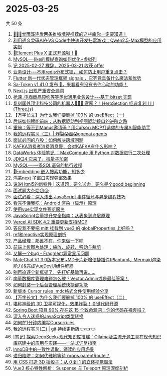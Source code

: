 # 2025-03-25

共 50 条

<!-- BEGIN JUEJIN -->
<!-- 最后更新时间 2025-03-25 00:32:17 +0800 -->
1. [🚀🚀🚀尤雨溪连发两条推特墙裂推荐的这些库你一定要知道！](https://juejin.cn/post/7484131071569772595)
1. [利用通义灵码AI在VS Code中快速开发扫雷游戏：Qwen2.5-Max模型的应用实例](https://juejin.cn/post/7484992785951801355)
1. [🥳Element Plus X 正式开源啦！🥳](https://juejin.cn/post/7484803810397929522)
1. [MySQL---like的模糊查询如何优化+虚拟列](https://juejin.cn/post/7484146964478574643)
1. [记 2025-02-27 裸辞，2025-03-21 收获 offer](https://juejin.cn/post/7485002652285190182)
1. [业务设计---不用redis分布式锁， 如何防止用户重复点击？](https://juejin.cn/post/7484262318723203112)
1. [Flutter 新一代状态管理框架 signals ，它究竟具备什么魔法和优势](https://juejin.cn/post/7484589584719626279)
1. [Sa-Token v1.41.0 发布 🚀，来看看有没有令你心动的功能！](https://juejin.cn/post/7484191942358499368)
1. [Next.js 出现严重安全漏洞](https://juejin.cn/post/7484258299488960562)
1. [抢课_电商商品预约等等类似通用业务设计---基于 bitset 实现](https://juejin.cn/post/7485002652285632550)
1. [复刻国外顶尖科技公司的机器人🤖🤖🤖 官网？！HeroSection 经典复刻 ! ! ! (Three.js)](https://juejin.cn/post/7484922528239206415)
1. [【万字长文】为什么我们要删掉 100% 的 useEffect（一）](https://juejin.cn/post/7484801077018099723)
1. [后端如何赋能前端：从数据驱动到视图驱动接口的进阶之路](https://juejin.cn/post/7483802155062935592)
1. [重磅：等不到Manus邀请码？用Cursor+MCP打造你的专属AI智能助手](https://juejin.cn/post/7483796304725786659)
1. [我的远程实习（三）| 炸裂😱😱😱openai agents](https://juejin.cn/post/7484146964479475763)
1. [面试必问的八股：如何解决跨域问题](https://juejin.cn/post/7484164591040921636)
1. [KAFKA消费者消费消息慢，会对KAFKA有什么影响？](https://juejin.cn/post/7484148683438145571)
1. [DataWorks 体验笔记 ：MaxCompute 用 Python 对数据进行二次处理](https://juejin.cn/post/7484589584718888999)
1. [JDK24 它来了，抗量子加密](https://juejin.cn/post/7484258299488223282)
1. [MySQL---一条SQL语句的执行过程](https://juejin.cn/post/7484079795494125594)
1. [🤔Embedding 嵌入搜索功能，知多少](https://juejin.cn/post/7484249031902085183)
1. [鸿蒙next 子窗口实现弹窗效果](https://juejin.cn/post/7484023895269802022)
1. [说说Html5的新特性  |  这道题，要么送命，要么是个good beginning](https://juejin.cn/post/7484088857283854347)
1. [面试题大杂烩😘😘](https://juejin.cn/post/7484292626260328489)
1. [面试必看：深入浅出 JavaScript 事件循环与异步编程技巧](https://juejin.cn/post/7484521465200132122)
1. [看完不懂我吃：Android 渲染（显示）原理](https://juejin.cn/post/7484470326080929827)
1. [使用vue实现文件预览服务](https://juejin.cn/post/7484202778538065959)
1. [JavaScript变量提升完全指南：从表象到底层原理](https://juejin.cn/post/7484131071570083891)
1. [Vercel AI SDK 4.2 重要更新支持MCP](https://juejin.cn/post/7484078291248594980)
1. [答应我不要把 mitt 挂载到 vue3 的 globalProperties 上好吗？](https://juejin.cn/post/7484705232904814618)
1. [ref和reactive实现原理剖析](https://juejin.cn/post/7484223278233681939)
1. [产品经理：那谁不在，你来做一下吧](https://juejin.cn/post/7483763157166718991)
1. [前端上传图片处理：缩放、旋转、移动与裁剪](https://juejin.cn/post/7484705232904568858)
1. [又解一个bug - Fragment异常显示问题](https://juejin.cn/post/7484470326081388579)
1. [MateChat V1.3.0版本发布~MD卡片新增便捷插件(Plantuml、Mermaid渲染能力)&完成VueDevUI组件解耦](https://juejin.cn/post/7484556668681666595)
1. [别再追逐全新框架了，先打好基础再说......](https://juejin.cn/post/7484960608782336027)
1. [向量数据库管理难题怎么破？Vector Admin或是最佳答案！](https://juejin.cn/post/7484975885599490086)
1. [如何封装一个后台管理系统快捷键功能](https://juejin.cn/post/7484941293572603944)
1. [新版本 Cursor rules .mdc格式文件使用经验分享](https://juejin.cn/post/7484787785887989798)
1. [【万字长文】为什么我们要删掉 100% 的 useEffect（二）](https://juejin.cn/post/7484920754870566951)
1. [堪称神级的 3D 卫星可视化，效果炸裂！关键代码开源](https://juejin.cn/post/7484633985454112794)
1. [Spring Boot 项目 90% 存在这 15 个致命漏洞！你的代码在裸奔吗？](https://juejin.cn/post/7484202778538803239)
1. [深入令人迷惑的JavaScript类型转换](https://juejin.cn/post/7484188555735760948)
1. [如何在1分钟内编写Cursorrules](https://juejin.cn/post/7484177362650578970)
1. [我的远程实习(二) | git 持续更新版👈👈👈](https://juejin.cn/post/7484088857283837963)
1. [[笔记] 探索DeepSeek+现代知识库搭建：Ollama及主流开源工具在现代知识库搭建中的应用与实践——一站式详尽指南](https://juejin.cn/post/7483900235288412175)
1. [InnoDB中的一致性读取，锁读的应用场景](https://juejin.cn/post/7483845178677329931)
1. [递归陷阱：如何优雅地等待 props.parentRoute？](https://juejin.cn/post/7483501805077266495)
1. [用 CSS 打造 3D 摇骰子：从 0 到 1 的立体视觉魔法](https://juejin.cn/post/7484787785888514086)
1. [Vue3 核心特性解析：Suspense 与 Teleport 原理深度剖析](https://juejin.cn/post/7484454543351595042)
<!-- END JUEJIN -->